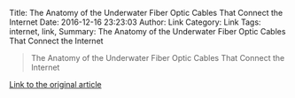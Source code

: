 Title: The Anatomy of the Underwater Fiber Optic Cables That Connect the Internet
Date: 2016-12-16 23:23:03
Author: Link
Category: Link
Tags: internet, link, 
Summary: The Anatomy of the Underwater Fiber Optic Cables That Connect the Internet  

> The Anatomy of the Underwater Fiber Optic Cables That Connect the Internet  

[Link to the original article](http://laughingsquid.com/the-anatomy-of-the-underwater-fiber-optic-cables-that-connect-the-internet/)
